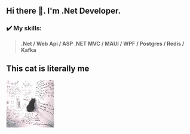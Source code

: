 ## Hi there 👋. I'm .Net Developer.

### :heavy_check_mark: My skills: 
> **.Net / Web Api / ASP .NET MVC / MAUI / WPF / Postgres / Redis / Kafka**

## This cat is literally me
![me](images/literallyMe.jpg)

<!--
**RuslanKazankov/RuslanKazankov** is a ✨ _special_ ✨ repository because its `README.md` (this file) appears on your GitHub profile.

Here are some ideas to get you started:

- 🔭 I’m currently working on ...
- 🌱 I’m currently learning ...
- 👯 I’m looking to collaborate on ...
- 🤔 I’m looking for help with ...
- 💬 Ask me about ...
- 📫 How to reach me: ...
- 😄 Pronouns: ...
- ⚡ Fun fact: ...
-->
